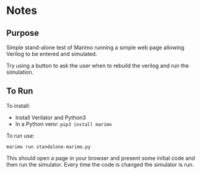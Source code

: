 # Notes

## Purpose

Simple stand-alone test of Marimo running a simple web page allowing
Verilog to be entered and simulated.

Try using a button to ask the user when to rebuild the verilog and run
the simulation.

## To Run

To install:
* Install Verilator and Python3
* In a Python venv: `pip3 install marimo`

To run use:
```
marimo run standalone-marimo.py
```

This should open a page in your browser and present some initial code
and then run the simulator.  Every time the code is changed the
simulator is run.
